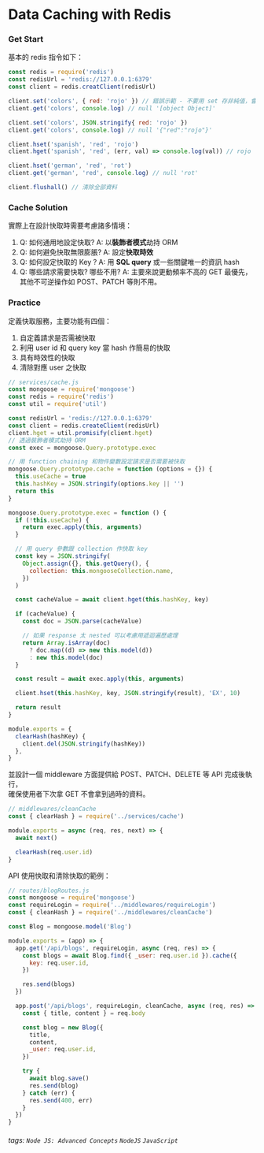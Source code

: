 # Data Caching with Redis

### Get Start

基本的 redis 指令如下：

```javascript
const redis = require('redis')
const redisUrl = 'redis://127.0.0.1:6379'
const client = redis.creatClient(redisUrl)

client.set('colors', { red: 'rojo' }) // 錯誤示範 - 不要用 set 存非純值，會被強制轉成非你預期的字串
client.get('colors', console.log) // null '[object Object]'

client.set('colors', JSON.stringify{ red: 'rojo' })
client.get('colors', console.log) // null '{"red":"rojo"}'

client.hset('spanish', 'red', 'rojo')
client.hget('spanish', 'red', (err, val) => console.log(val)) // rojo

client.hset('german', 'red', 'rot')
client.get('german', 'red', console.log) // null 'rot'

client.flushall() // 清除全部資料
```

### Cache Solution

實際上在設計快取時需要考慮諸多情境：

1. Q: 如何通用地設定快取?
   A: 以**裝飾者模式**劫持 ORM
2. Q: 如何避免快取無限膨脹?
   A: 設定**快取時效**
3. Q: 如何設定快取的 Key ?
   A: 用 **SQL query** 或一些關鍵唯一的資訊 hash
4. Q: 哪些請求需要快取? 哪些不用?
   A: 主要來說更動頻率不高的 GET 最優先，其他不可逆操作如 POST、PATCH 等則不用。

### Practice

定義快取服務，主要功能有四個：

1. 自定義請求是否需被快取
2. 利用 user id 和 query key 當 hash 作簡易的快取
3. 具有時效性的快取
4. 清除對應 user 之快取

```javascript
// services/cache.js
const mongoose = require('mongoose')
const redis = require('redis')
const util = require('util')

const redisUrl = 'redis://127.0.0.1:6379'
const client = redis.createClient(redisUrl)
client.hget = util.promisify(client.hget)
// 透過裝飾者模式劫持 ORM
const exec = mongoose.Query.prototype.exec

// 用 function chaining 和物件變數設定請求是否需要被快取
mongoose.Query.prototype.cache = function (options = {}) {
  this.useCache = true
  this.hashKey = JSON.stringify(options.key || '')
  return this
}

mongoose.Query.prototype.exec = function () {
  if (!this.useCache) {
    return exec.apply(this, arguments)
  }

  // 用 query 參數跟 collection 作快取 key
  const key = JSON.stringify(
    Object.assign({}, this.getQuery(), {
      collection: this.mongooseCollection.name,
    })
  )

  const cacheValue = await client.hget(this.hashKey, key)

  if (cacheValue) {
    const doc = JSON.parse(cacheValue)

    // 如果 response 太 nested 可以考慮用遞迴遍歷處理
    return Array.isArray(doc)
      ? doc.map((d) => new this.model(d))
      : new this.model(doc)
  }

  const result = await exec.apply(this, arguments)

  client.hset(this.hashKey, key, JSON.stringify(result), 'EX', 10)

  return result
}

module.exports = {
  clearHash(hashKey) {
    client.del(JSON.stringify(hashKey))
  },
}
```

並設計一個 middleware 方面提供給 POST、PATCH、DELETE 等 API 完成後執行，<br/>
確保使用者下次拿 GET 不會拿到過時的資料。

```javascript
// middlewares/cleanCache
const { clearHash } = require('../services/cache')

module.exports = async (req, res, next) => {
  await next()

  clearHash(req.user.id)
}
```

API 使用快取和清除快取的範例：

```javascript
// routes/blogRoutes.js
const mongoose = require('mongoose')
const requireLogin = require('../middlewares/requireLogin')
const { cleanHash } = require('../middlewares/cleanCache')

const Blog = mongoose.model('Blog')

module.exports = (app) => {
  app.get('/api/blogs', requireLogin, async (req, res) => {
    const blogs = await Blog.find({ _user: req.user.id }).cache({
      key: req.user.id,
    })

    res.send(blogs)
  })

  app.post('/api/blogs', requireLogin, cleanCache, async (req, res) => {
    const { title, content } = req.body

    const blog = new Blog({
      title,
      content,
      _user: req.user.id,
    })

    try {
      await blog.save()
      res.send(blog)
    } catch (err) {
      res.send(400, err)
    }
  })
}
```

###### tags: `Node JS: Advanced Concepts` `NodeJS` `JavaScript`
